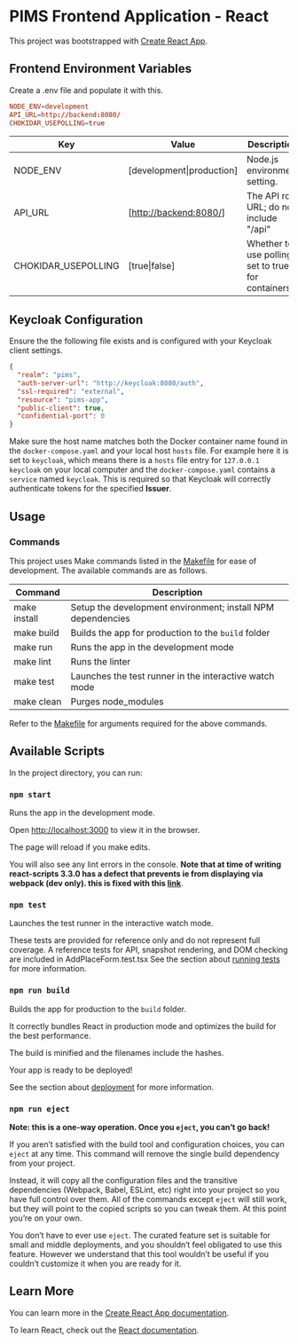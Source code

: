 # PIMS Frontend Application - React

This project was bootstrapped with [Create React App](https://github.com/facebook/create-react-app).

## Frontend Environment Variables

Create a .env file and populate it with this.

```conf
NODE_ENV=development
API_URL=http://backend:8080/
CHOKIDAR_USEPOLLING=true
```

| Key                 | Value                                          | Description                                         |
| ------------------- | ---------------------------------------------- | --------------------------------------------------- |
| NODE_ENV            | [development\|production]                      | Node.js environment setting.                        |
| API_URL             | [[http://backend:8080/](http://backend:8080/)] | The API root URL; do not include "/api"             |
| CHOKIDAR_USEPOLLING | [true\|false]                                  | Whether to use polling; set to true for containers. |

## Keycloak Configuration

Ensure the the following file exists and is configured with your Keycloak client settings.

```json
{
  "realm": "pims",
  "auth-server-url": "http://keycloak:8080/auth",
  "ssl-required": "external",
  "resource": "pims-app",
  "public-client": true,
  "confidential-port": 0
}
```

Make sure the host name matches both the Docker container name found in the `docker-compose.yaml` and your local host `hosts` file.
For example here it is set to `keycloak`, which means there is a `hosts` file entry for `127.0.0.1 keycloak` on your local computer and the `docker-compose.yaml` contains a `service` named `keycloak`.
This is required so that Keycloak will correctly authenticate tokens for the specified **Issuer**.

## Usage

### Commands

This project uses Make commands listed in the [Makefile](./Makefile) for ease of development. The available commands are as follows.

| Command      | Description                                                 |
| ------------ | ----------------------------------------------------------- |
| make install | Setup the development environment; install NPM dependencies |
| make build   | Builds the app for production to the `build` folder         |
| make run     | Runs the app in the development mode                        |
| make lint    | Runs the linter                                             |
| make test    | Launches the test runner in the interactive watch mode      |
| make clean   | Purges node_modules                                         |

Refer to the [Makefile](./Makefile) for arguments required for the above commands.

## Available Scripts

In the project directory, you can run:

### `npm start`

Runs the app in the development mode.

Open [http://localhost:3000](http://localhost:3000) to view it in the browser.

The page will reload if you make edits.

You will also see any lint errors in the console.
**Note that at time of writing react-scripts 3.3.0 has a defect that prevents ie from displaying via webpack (dev only). this is fixed with this
[link](https://github.com/facebook/create-react-app/issues/8084#issuecomment-562981098)**.

### `npm test`

Launches the test runner in the interactive watch mode.

These tests are provided for reference only and do not represent full coverage.
A reference tests for API, snapshot rendering, and DOM checking are included in AddPlaceForm.test.tsx
See the section about [running tests](https://facebook.github.io/create-react-app/docs/running-tests) for more information.

### `npm run build`

Builds the app for production to the `build` folder.

It correctly bundles React in production mode and optimizes the build for the best performance.

The build is minified and the filenames include the hashes.

Your app is ready to be deployed!

See the section about [deployment](https://facebook.github.io/create-react-app/docs/deployment) for more information.

### `npm run eject`

**Note: this is a one-way operation. Once you `eject`, you can’t go back!**

If you aren’t satisfied with the build tool and configuration choices, you can `eject` at any time. This command will remove the single build dependency from your project.

Instead, it will copy all the configuration files and the transitive dependencies (Webpack, Babel, ESLint, etc) right into your project so you have full control over them. All of the commands except `eject` will still work, but they will point to the copied scripts so you can tweak them. At this point you’re on your own.

You don’t have to ever use `eject`. The curated feature set is suitable for small and middle deployments, and you shouldn’t feel obligated to use this feature. However we understand that this tool wouldn’t be useful if you couldn’t customize it when you are ready for it.

## Learn More

You can learn more in the [Create React App documentation](https://facebook.github.io/create-react-app/docs/getting-started).

To learn React, check out the [React documentation](https://reactjs.org/).
